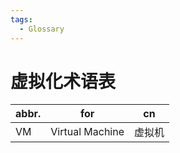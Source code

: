 ```yaml
---
tags:
  - Glossary
---
```


# 虚拟化术语表

| abbr. | for             | cn     |
| ----- | --------------- | ------ |
| VM    | Virtual Machine | 虚拟机 |
